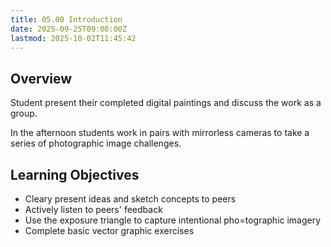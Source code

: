 ```yaml
---
title: 05.00 Introduction
date: 2025-09-25T09:00:00Z
lastmod: 2025-10-02T11:45:42
---
```


## Overview

Student present their completed digital paintings and discuss the work as a group.

In the afternoon students work in pairs with mirrorless cameras to take a series of photographic image challenges.

## Learning Objectives

- Cleary present ideas and sketch concepts to peers
- Actively listen to peers' feedback
- Use the exposure triangle to capture intentional pho=tographic imagery
- Complete basic vector graphic exercises
